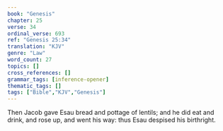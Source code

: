 ```yaml
---
book: "Genesis"
chapter: 25
verse: 34
ordinal_verse: 693
ref: "Genesis 25:34"
translation: "KJV"
genre: "Law"
word_count: 27
topics: []
cross_references: []
grammar_tags: [inference-opener]
thematic_tags: []
tags: ["Bible","KJV","Genesis"]
---
```

Then Jacob gave Esau bread and pottage of lentils; and he did eat and drink, and rose up, and went his way: thus Esau despised his birthright.
